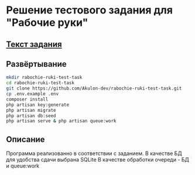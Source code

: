 # Решение тестового задания для "Рабочие руки"

## <a href="https://gist.github.com/an1creator/25e5428b6bb83e313541c18b0bb4c073#описание-страниц"> Текст задания</a>

## Развёртывание 
```bash
mkdir rabochie-ruki-test-task
cd rabochie-ruki-test-task
git clone https://github.com/Akulon-dev/rabochie-ruki-test-task.git
cp .env.example .env
composer install
php artisan key:generate
php artisan migrate
php artisan db:seed
php artisan serve & php artisan queue:work
```

## Описание
Программа реализованно в соответствии с заданием.
В качестве БД для удобства сдачи выбрана SQLite
В качестве обработки очереди - БД и queue:work
